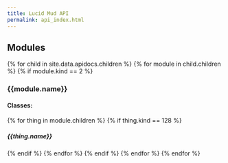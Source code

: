 ```yaml
---
title: Lucid Mud API
permalink: api_index.html
---
```

## Modules
{% for child in site.data.apidocs.children %}
{% for module in child.children %} 
{% if module.kind == 2 %}
### {{module.name}}
#### Classes:
{% for thing in module.children %}
{% if thing.kind == 128 %}
##### {{thing.name}}
{% endif %}
{% endfor %}
{% endif %}
{% endfor %}
{% endfor %}